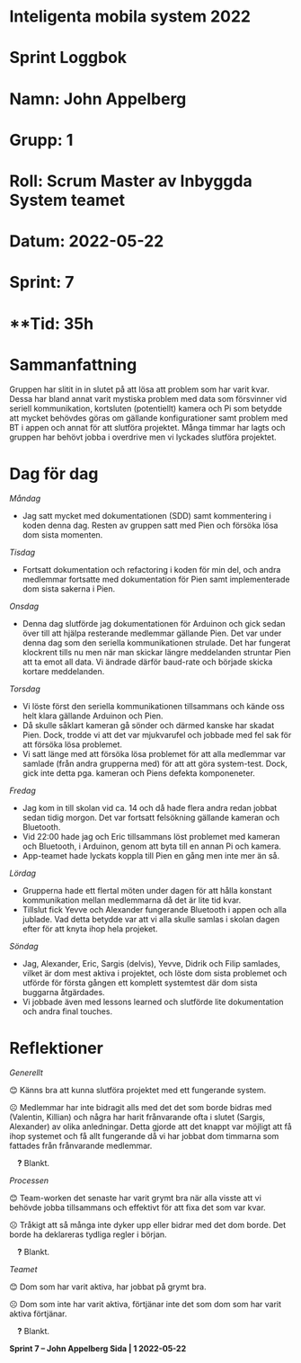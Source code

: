 #
# **Inteligenta mobila system 2022**
#
#
#
# **Sprint Loggbok**
# **Namn:	John Appelberg**
# **Grupp:	1**
# **Roll:	Scrum Master av Inbyggda System teamet**
# **Datum:	2022-05-22**
# **Sprint: 	7**
# **Tid:	35h
#
# **Sammanfattning**
Gruppen har slitit in in slutet på att lösa att problem som har varit kvar. Dessa har bland annat varit mystiska problem med data som försvinner vid seriell kommunikation, kortsluten (potentiellt) kamera och Pi som betydde att mycket behövdes göras om gällande konfigurationer samt problem med BT i appen och annat för att slutföra projektet. Många timmar har lagts och gruppen har behövt jobba i overdrive men vi lyckades slutföra projektet.
# **Dag för dag**
*Måndag*

- Jag satt mycket med dokumentationen (SDD) samt kommentering i koden denna dag. Resten av gruppen satt med Pien och försöka lösa dom sista momenten.

*Tisdag*

- Fortsatt dokumentation och refactoring i koden för min del, och andra medlemmar fortsatte med dokumentation för Pien samt implementerade dom sista sakerna i Pien.

*Onsdag*

- Denna dag slutförde jag dokumentationen för Arduinon och gick sedan över till att hjälpa resterande medlemmar gällande Pien. Det var under denna dag som den seriella kommunikationen strulade. Det har fungerat klockrent tills nu men när man skickar längre meddelanden struntar Pien att ta emot all data. Vi ändrade därför baud-rate och började skicka kortare meddelanden.
 
*Torsdag*

- Vi löste först den seriella kommunikationen tillsammans och kände oss helt klara gällande Arduinon och Pien.
- Då skulle såklart kameran gå sönder och därmed kanske har skadat Pien. Dock, trodde vi att det var mjukvarufel och jobbade med fel sak för att försöka lösa problemet.
- Vi satt länge med att försöka lösa problemet för att alla medlemmar var samlade (från andra grupperna med) för att att göra system-test. Dock, gick inte detta pga. kameran och Piens defekta komponeneter.

*Fredag*

- Jag kom in till skolan vid ca. 14 och då hade flera andra redan jobbat sedan tidig morgon. Det var fortsatt felsökning gällande kameran och Bluetooth.
- Vid 22:00 hade jag och Eric tillsammans löst problemet med kameran och Bluetooth, i Arduinon, genom att byta till en annan Pi och kamera.
- App-teamet hade lyckats koppla till Pien en gång men inte mer än så.

*Lördag*

- Grupperna hade ett flertal möten under dagen för att hålla konstant kommunikation mellan medlemmarna då det är lite tid kvar.
- Tillslut fick Yevve och Alexander fungerande Bluetooth i appen och alla jublade. Vad detta betydde var att vi alla skulle samlas i skolan dagen efter för att knyta ihop hela projeket.

*Söndag*

- Jag, Alexander, Eric, Sargis (delvis), Yevve, Didrik och Filip samlades, vilket är dom mest aktiva i projektet, och löste dom sista problemet och utförde för första gången ett komplett systemtest där dom sista buggarna åtgärdades.
- Vi jobbade även med lessons learned och slutförde lite dokumentation och andra final touches.

# **Reflektioner** 
*Generellt*

😊	Känns bra att kunna slutföra projektet med ett fungerande system.

☹	Medlemmar har inte bidragit alls med det det som borde bidras med (Valentin, Killian) och några har harit frånvarande ofta i slutet (Sargis, Alexander) av olika anledningar. Detta gjorde att det knappt var möjligt att få ihop systemet och få allt fungerande då vi har jobbat dom timmarna som fattades från frånvarande medlemmar.

`  `**?**  	Blankt.
 
*Processen*

😊	Team-worken det senaste har varit grymt bra när alla visste att vi behövde jobba tillsammans och effektivt för att fixa det som var kvar.

☹	Tråkigt att så många inte dyker upp eller bidrar med det dom borde. Det borde ha deklareras tydliga regler i början.

`  `**?** 	Blankt.

*Teamet*

😊	Dom som har varit aktiva, har jobbat på grymt bra.

☹	Dom som inte har varit aktiva, förtjänar inte det som dom som har varit aktiva förtjänar.

`  `**?** 	Blankt.

**Sprint 7 – John Appelberg	Sida | 1	2022-05-22**
